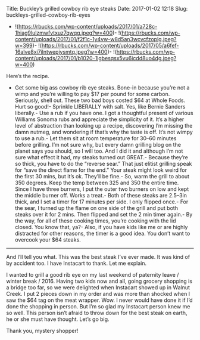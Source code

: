 Title: Buckley’s grilled cowboy rib eye steaks
Date: 2017-01-02 12:18
Slug: buckleys-grilled-cowboy-rib-eyes

- !(https://rbucks.com/wp-content/uploads/2017/01/a728c-1hiag9lulzmwfvtxuz7qwqg.jpeg?w=400)- !(https://rbucks.com/wp-content/uploads/2017/01/f2f1c-1y4vw-w8d5an3wcvcfzoplg.jpeg?w=399)- !(https://rbucks.com/wp-content/uploads/2017/05/a6fef-16alve8xi7ilntwepjysmtq.jpeg?w=400)- !(https://rbucks.com/wp-content/uploads/2017/01/b1020-1lgbesqsx5vu6icdd8uo4dg.jpeg?w=400)

Here’s the recipe.

- Get some big ass cowboy rib eye steaks. Bone-in because you’re not a wimp and you’re willing to pay $17 per pound for some carbon. Seriously, shell out. These two bad boys costed $64 at Whole Foods. Hurt so good!- Sprinkle LIBERALLY with salt. Yes, like Bernie Sanders liberally.- Use a rub if you have one. I got a thoughtful present of various Williams Sonoma rubs and appreciate the simplicity of it. It’s a higher level of abstraction than looking up a recipe, discovering I’m missing the damn nutmeg, and wondering if that’s why the taste is off. It’s not wimpy to use a rub.- Let them sit at room temperature for 30–60 minutes before grilling. I’m not sure why, but every damn grilling blog on the planet says you should, so I will too. And I did it and although I’m not sure what effect it had, my steaks turned out GREAT.- Because they’re so thick, you have to do the “reverse sear.” That just elitist grilling speak for “save the direct flame for the end.” Your steak might look weird for the first 30 mins, but it’s ok. They’ll be fine.- So, warm the grill to about 350 degrees. Keep the temp between 325 and 350 the entire time. Since I have three burners, I put the outer two burners on low and kept the middle burner off. Works a treat.- Both of these steaks are 2.5–3in thick, and I set a timer for 17 minutes per side. I only flipped once.- For the sear, I turned up the flame on one side of the grill and put both steaks over it for 2 mins. Then flipped and set the 2 min timer again.- By the way, for all of these cooking times, you’re cooking with the lid closed. You know that, ya?- Also, if you have kids like me or are highly distracted for other reasons, the timer is a good idea. You don’t want to overcook your $64 steaks.

---

And I’ll tell you what. This was the best steak I’ve ever made. It was kind of by accident too. I have Instacart to thank. Let me explain.

I wanted to grill a good rib eye on my last weekend of paternity leave / winter break / 2016. Having two kids now and all, going grocery shopping is a bridge too far, so we were delighted when Instacart showed up in Walnut Creek. I put 2 pieces down in my order and was more than shocked when I saw the $64 tag on the meat wrapper. Wow. I never would have done it if I’d done the shopping in person. But I’m so glad my Instacart person knew me so well. This person isn’t afraid to throw down for the best steak on earth, he or she must have thought. Let’s go big.

Thank you, mystery shopper!